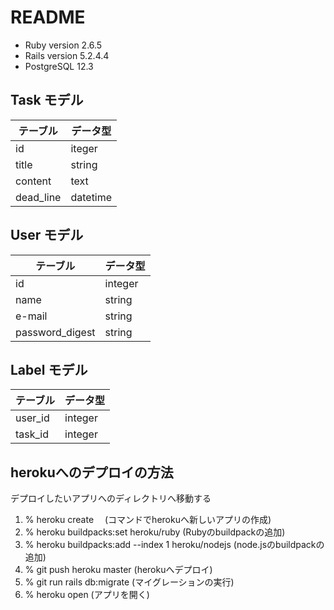 # README

- Ruby version  2.6.5
- Rails version 5.2.4.4
- PostgreSQL    12.3

## Task モデル
| テーブル | データ型 |
----|---- 
|  id   | iteger |
| title | string |
| content | text |
|dead_line | datetime |

## User モデル
| テーブル | データ型 |
----|---- 
| id | integer  |
| name | string |
|e-mail | string |
| password_digest | string |

## Label モデル
| テーブル | データ型 |
----|----
|user_id | integer |
| task_id | integer |

## herokuへのデプロイの方法
デプロイしたいアプリへのディレクトリへ移動する
1. % heroku create　                                (コマンドでherokuへ新しいアプリの作成)
2. % heroku buildpacks:set heroku/ruby             (Rubyのbuildpackの追加)
3. % heroku buildpacks:add --index 1 heroku/nodejs (node.jsのbuildpackの追加)
4. % git push heroku master (herokuへデプロイ)
5. % git run rails db:migrate (マイグレーションの実行)
6. % heroku open (アプリを開く)